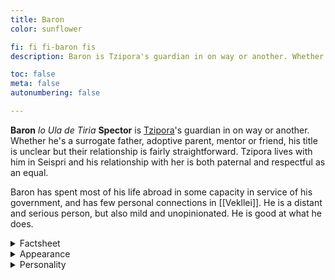 ```yaml
---
title: Baron
color: sunflower

fi: fi fi-baron fis
description: Baron is Tzipora's guardian in on way or another. Whether he's a surrogate father, adoptive parent, mentor or friend, his title is unclear but their relationship is close.

toc: false
meta: false
autonumbering: false

---
```

**Baron** *lo Ula de Tiria* **Spector** is [Tzipora](/characters/tzipora)'s guardian in on way or another. Whether he's a surrogate father, adoptive parent, mentor or friend, his title is unclear but their relationship is fairly straightforward. Tzipora lives with him in Seispri and his relationship with her is both paternal and respectful as an equal.

Baron has spent most of his life abroad in some capacity in service of his government, and has few personal connections in [[Vekllei]]. He is a distant and serious person, but also mild and unopinionated. He is good at what he does.

<details>
<summary>Factsheet</summary>

* **<span class="navicon">💬</span> Name**: Baron Azela
* **<span class="navicon">💼</span> Occupation**: Director of Operations, Section 12, Home Office at National Intelligence
* **<span class="navicon">🏠</span> Residence**: Seispri, Borough of Lola, [[Oslola]], [[Vekllei]]
* **<span class="navicon">🔄</span> Age**: 41
</details>

<details>
<summary>Appearance</summary>

Baron is a Jewish man of middle age with a controlled posture. He has facial hair somewhere between bristle and beard, and a mane of greying brown hair. He is otherwise unremarkable, of about average height and weight, and blends into a crowd easily.

He is not a man of strong opinions in domestic concerns, and dresses for work even on his days off. Most commonly he is depicted with a suit or sports coat and tie. He smokes a wood pipe at home and cigarettes going out.
</details>

<details>
<summary>Personality</summary>

Baron can be hard to get a read on, but he is not that complicated. His life and lifestyle are informed by his history, both here and abroad. He is basically a lonely figure, neither cynical nor optimistic, neither obedient nor rebellious, navigating his serious responsibilities with competence. His beliefs basically reflect his country's values, if not quite their civilian aspirations.

Tzipora's eccentricity cuts through a lot of this sober attitude, and it's obvious they like spending time together. Tzipora is not that much younger than Baron was when he enlisted with the territorial service, and he has many things in common with her. She is not a needy person and they learn from each other, both trying to figure out how to live their new domestic lives.

He has a warm, platonic relationship with [Ayn](/characters/ayn), who completes their household. They have a long history together at different distances, but are important parts of each others lives now.
</details>
